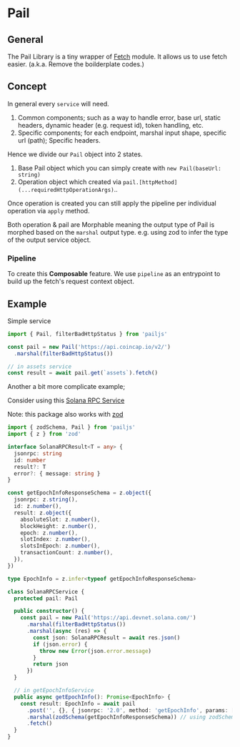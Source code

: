 # Pail

## General 

The Pail Library is a tiny wrapper of [Fetch](https://nodejs.org/dist/latest-v18.x/docs/api/globals.html) module. It allows us to use fetch easier. (a.k.a. Remove the boilderplate codes.)

## Concept

In general every `service` will need.

1. Common components; such as a way to handle error, base url, static headers, dynamic header (e.g. request id), token handling, etc.
2. Specific components; for each endpoint, marshal input shape, specific url (path); Specific headers.

Hence we divide our `Pail` object into 2 states.

1. Base Pail object which you can simply create with `new Pail(baseUrl: string)`
1. Operation object which created via `pail.[httpMethod](...requiredHttpOperationArgs)`..

Once operation is created you can still apply the pipeline per individual operation via `apply` method.

Both operation & pail are Morphable meaning the output type of Pail is morphed based on the `marshal` output type. e.g. using zod to infer the type of the output service object.

### Pipeline

To create this **Composable** feature. We use `pipeline` as an entrypoint to build up the fetch's request context object.

## Example

Simple service

```ts
import { Pail, filterBadHttpStatus } from 'pailjs'

const pail = new Pail('https://api.coincap.io/v2/')
  .marshal(filterBadHttpStatus())

// in assets service
const result = await pail.get(`assets`).fetch()
```

Another a bit more complicate example;

Consider using this [Solana RPC Service](https://solana.com/docs/rpc)

Note: this package also works with [zod](https://zod.dev/)

```ts
import { zodSchema, Pail } from 'pailjs'
import { z } from 'zod'

interface SolanaRPCResult<T = any> {
  jsonrpc: string
  id: number
  result?: T
  error?: { message: string }
}

const getEpochInfoResponseSchema = z.object({
  jsonrpc: z.string(),
  id: z.number(),
  result: z.object({
    absoluteSlot: z.number(),
    blockHeight: z.number(),
    epoch: z.number(),
    slotIndex: z.number(),
    slotsInEpoch: z.number(),
    transactionCount: z.number(),
  }),
})

type EpochInfo = z.infer<typeof getEpochInfoResponseSchema>

class SolanaRPCService {
  protected pail: Pail

  public constructor() {
    const pail = new Pail('https://api.devnet.solana.com/')
      .marshal(filterBadHttpStatus())
      .marshal(async (res) => {
        const json: SolanaRPCResult = await res.json()
        if (json.error) {
          throw new Error(json.error.message)
        }
        return json
      })
  }

  // in getEpochInfoService
  public async getEpochInfo(): Promise<EpochInfo> {
    const result: EpochInfo = await pail
      .post('', {}, { jsonrpc: '2.0', method: 'getEpochInfo', params: [], id: 1 })
      .marshal(zodSchema(getEpochInfoResponseSchema)) // using zodSchema to morph the output type
      .fetch()
  }
}
```

